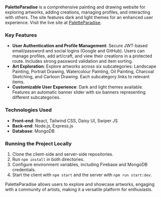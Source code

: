 **PaletteParadise** is a comprehensive painting and drawing website for exploring artworks, adding creations, managing profiles, and interacting with others. The site features dark and light themes for an enhanced user experience. Visit the live site at [PaletteParadise](https://assignment-10-97eb5.web.app/).

### Key Features

- **User Authentication and Profile Management**: Secure JWT-based email/password and social logins (Google and GitHub). Users can manage profiles, add art/craft, and view their creations in a protected route. Includes strong password validation and item sorting.
- **Art Exploration**: Explore artworks across six subcategories: Landscape Painting, Portrait Drawing, Watercolour Painting, Oil Painting, Charcoal Sketching, and Cartoon Drawing. Each subcategory links to relevant items.
- **Customizable User Experience**: Dark and light themes available. Features an automatic banner slider with six banners representing different subcategories.

### Technologies Used

- **Front-end**: React, Tailwind CSS, Daisy UI, Swiper JS
- **Back-end**: Node.js, Express.js
- **Database**: MongoDB

### Running the Project Locally

1. Clone the client-side and server-side repositories.
2. Run `npm install` in both directories.
3. Configure environment variables, including Firebase and MongoDB credentials.
4. Start the client with `npm start` and the server with `npm run start:dev`.

PaletteParadise allows users to explore and showcase artworks, engaging with a community of artists, making it a versatile platform for enthusiasts.
